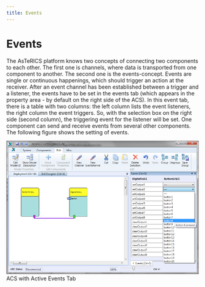 ```yaml
---
title: Events
---
```


# Events

The AsTeRICS platform knows two concepts of connecting two components to each other. The first one is channels, where data is transported from one component to another. The second one is the events-concept. Events are single or continuous happenings, which should trigger an action at the receiver. After an event channel has been established between a trigger and a listener, the events have to be set in the events tab (which appears in the property area - by default on the right side of the ACS). In this event tab, there is a table with two columns: the left column lists the event listeners, the right column the event triggers. So, with the selection box on the right side (second column), the triggering event for the listener will be set. One component can send and receive events from several other components. The following figure shows the setting of events.

![Screenshot: ACS with Active Events Tab](./img/ACS_with_Active_Events_Tab.png "Screenshot: ACS with Active Events Tab")  
ACS with Active Events Tab
